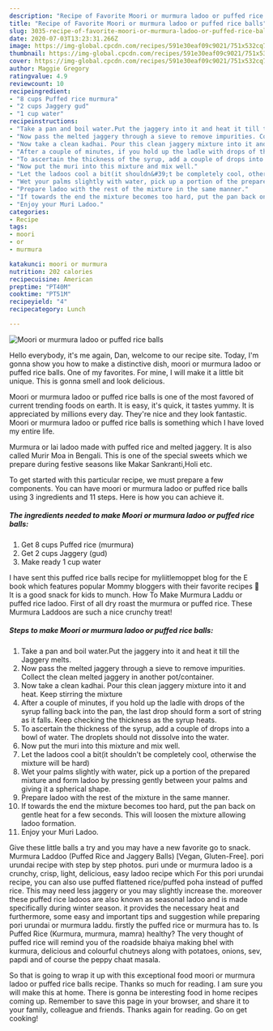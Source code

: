 ```yaml
---
description: "Recipe of Favorite Moori or murmura ladoo or puffed rice balls"
title: "Recipe of Favorite Moori or murmura ladoo or puffed rice balls"
slug: 3035-recipe-of-favorite-moori-or-murmura-ladoo-or-puffed-rice-balls
date: 2020-07-03T13:23:31.266Z
image: https://img-global.cpcdn.com/recipes/591e30eaf09c9021/751x532cq70/moori-or-murmura-ladoo-or-puffed-rice-balls-recipe-main-photo.jpg
thumbnail: https://img-global.cpcdn.com/recipes/591e30eaf09c9021/751x532cq70/moori-or-murmura-ladoo-or-puffed-rice-balls-recipe-main-photo.jpg
cover: https://img-global.cpcdn.com/recipes/591e30eaf09c9021/751x532cq70/moori-or-murmura-ladoo-or-puffed-rice-balls-recipe-main-photo.jpg
author: Maggie Gregory
ratingvalue: 4.9
reviewcount: 10
recipeingredient:
- "8 cups Puffed rice murmura"
- "2 cups Jaggery gud"
- "1 cup water"
recipeinstructions:
- "Take a pan and boil water.Put the jaggery into it and heat it till the Jaggery melts."
- "Now pass the melted jaggery through a sieve to remove impurities. Collect the clean melted jaggery in another pot/container."
- "Now take a clean kadhai. Pour this clean jaggery mixture into it and heat. Keep stirring the mixture"
- "After a couple of minutes, if you hold up the ladle with drops of the syrup falling back into the pan, the last drop should form a sort of string as it falls. Keep checking the thickness as the syrup heats."
- "To ascertain the thickness of the syrup, add a couple of drops into a bowl of water. The droplets should not dissolve into the water."
- "Now put the muri into this mixture and mix well."
- "Let the ladoos cool a bit(it shouldn&#39;t be completely cool, otherwise the mixture will be hard)"
- "Wet your palms slightly with water, pick up a portion of the prepared mixture and form ladoo by pressing gently between your palms and giving it a spherical shape."
- "Prepare ladoo with the rest of the mixture in the same manner."
- "If towards the end the mixture becomes too hard, put the pan back on gentle heat for a few seconds. This will loosen the mixture allowing ladoo formation."
- "Enjoy your Muri Ladoo."
categories:
- Recipe
tags:
- moori
- or
- murmura

katakunci: moori or murmura 
nutrition: 202 calories
recipecuisine: American
preptime: "PT40M"
cooktime: "PT51M"
recipeyield: "4"
recipecategory: Lunch

---
```



![Moori or murmura ladoo or puffed rice balls](https://img-global.cpcdn.com/recipes/591e30eaf09c9021/751x532cq70/moori-or-murmura-ladoo-or-puffed-rice-balls-recipe-main-photo.jpg)

Hello everybody, it's me again, Dan, welcome to our recipe site. Today, I'm gonna show you how to make a distinctive dish, moori or murmura ladoo or puffed rice balls. One of my favorites. For mine, I will make it a little bit unique. This is gonna smell and look delicious.

Moori or murmura ladoo or puffed rice balls is one of the most favored of current trending foods on earth. It is easy, it's quick, it tastes yummy. It is appreciated by millions every day. They're nice and they look fantastic. Moori or murmura ladoo or puffed rice balls is something which I have loved my entire life.

Murmura or lai ladoo made with puffed rice and melted jaggery. It is also called Murir Moa in Bengali. This is one of the special sweets which we prepare during festive seasons like Makar Sankranti,Holi etc.


To get started with this particular recipe, we must prepare a few components. You can have moori or murmura ladoo or puffed rice balls using 3 ingredients and 11 steps. Here is how you can achieve it.

<!--inarticleads1-->

##### The ingredients needed to make Moori or murmura ladoo or puffed rice balls:

1. Get 8 cups Puffed rice (murmura)
1. Get 2 cups Jaggery (gud)
1. Make ready 1 cup water


I have sent this puffed rice balls recipe for myliitlemoppet blog for the E book which features popular Mommy bloggers with their favorite recipes 🙂 It is a good snack for kids to munch. How To Make Murmura Laddu or puffed rice ladoo. First of all dry roast the murmura or puffed rice. These Murmura Laddoos are such a nice crunchy treat! 

<!--inarticleads2-->

##### Steps to make Moori or murmura ladoo or puffed rice balls:

1. Take a pan and boil water.Put the jaggery into it and heat it till the Jaggery melts.
1. Now pass the melted jaggery through a sieve to remove impurities. Collect the clean melted jaggery in another pot/container.
1. Now take a clean kadhai. Pour this clean jaggery mixture into it and heat. Keep stirring the mixture
1. After a couple of minutes, if you hold up the ladle with drops of the syrup falling back into the pan, the last drop should form a sort of string as it falls. Keep checking the thickness as the syrup heats.
1. To ascertain the thickness of the syrup, add a couple of drops into a bowl of water. The droplets should not dissolve into the water.
1. Now put the muri into this mixture and mix well.
1. Let the ladoos cool a bit(it shouldn&#39;t be completely cool, otherwise the mixture will be hard)
1. Wet your palms slightly with water, pick up a portion of the prepared mixture and form ladoo by pressing gently between your palms and giving it a spherical shape.
1. Prepare ladoo with the rest of the mixture in the same manner.
1. If towards the end the mixture becomes too hard, put the pan back on gentle heat for a few seconds. This will loosen the mixture allowing ladoo formation.
1. Enjoy your Muri Ladoo.


Give these little balls a try and you may have a new favorite go to snack. Murmura Laddoo (Puffed Rice and Jaggery Balls) [Vegan, Gluten-Free]. pori urundai recipe with step by step photos. puri unde or murmura ladoo is a crunchy, crisp, light, delicious, easy ladoo recipe which For this pori urundai recipe, you can also use puffed flattened rice/puffed poha instead of puffed rice. This may need less jaggery or you may slightly increase the. moreover these puffed rice ladoos are also known as seasonal ladoo and is made specifically during winter season. it provides the necessary heat and furthermore, some easy and important tips and suggestion while preparing pori urundai or murmura laddu. firstly the puffed rice or murmura has to. Is Puffed Rice (Kurmura, murmura, mamra) healthy? The very thought of puffed rice will remind you of the roadside bhaiya making bhel with kurmura, delicious and colourful chutneys along with potatoes, onions, sev, papdi and of course the peppy chaat masala. 

So that is going to wrap it up with this exceptional food moori or murmura ladoo or puffed rice balls recipe. Thanks so much for reading. I am sure you will make this at home. There is gonna be interesting food in home recipes coming up. Remember to save this page in your browser, and share it to your family, colleague and friends. Thanks again for reading. Go on get cooking!

